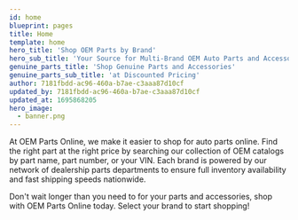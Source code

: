 ```yaml
---
id: home
blueprint: pages
title: Home
template: home
hero_title: 'Shop OEM Parts by Brand'
hero_sub_title: 'Your Source for Multi-Brand OEM Auto Parts and Accessories'
genuine_parts_title: 'Shop Genuine Parts and Accessories'
genuine_parts_sub_title: 'at Discounted Pricing'
author: 7181fbdd-ac96-460a-b7ae-c3aaa87d10cf
updated_by: 7181fbdd-ac96-460a-b7ae-c3aaa87d10cf
updated_at: 1695868205
hero_image:
  - banner.png
---
```

At OEM Parts Online, we make it easier to shop for auto parts online. Find the right part at the right price by searching our collection of OEM catalogs by part name, part number, or your VIN. Each brand is powered by our network of dealership parts departments to ensure full inventory availability and fast shipping speeds nationwide.

Don't wait longer than you need to for your parts and accessories, shop with OEM Parts Online today. Select your brand to start shopping!